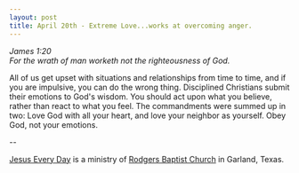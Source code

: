 ```yaml
---
layout: post
title: April 20th - Extreme Love...works at overcoming anger.
---
```


_James 1:20  
For the wrath of man worketh not the righteousness of God._

All of us get upset with situations and relationships from time to
time, and if you are impulsive, you can do the wrong thing.
Disciplined Christians submit their emotions to God's wisdom. You
should act upon what you believe, rather than react to what you feel.
The commandments were summed up in two: Love God with all your heart,
and love your neighbor as yourself. Obey God, not your emotions.

 --

<a href=http://jesuseveryday.net>Jesus Every Day</a> is a ministry of <a href=http://rodgersbaptist.net>Rodgers Baptist Church</a> in Garland, Texas.
